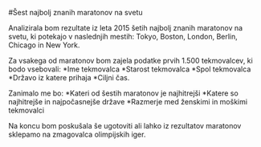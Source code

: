 #Šest najbolj znanih maratonov na svetu

Analizirala bom rezultate iz leta 2015 šetih najbolj znanih maratonov na svetu, ki potekajo v naslednjih mestih: Tokyo, Boston, London, Berlin, Chicago in New York.

Za vsakega od maratonov bom zajela podatke prvih 1.500 tekmovalcev, ki bodo vsebovali:
*Ime tekmovalca
*Starost tekmovalca
*Spol tekmovalca
*Državo iz katere prihaja
*Ciljni čas.

Zanimalo me bo:
*Kateri od šestih maratonov je najhitrejši
*Katere so najhitrejše in najpočasnejše države
*Razmerje med ženskimi in moškimi tekmovalci

Na koncu bom poskušala še ugotoviti ali lahko iz rezultatov maratonov sklepamo na zmagovalca olimpijskih iger.





